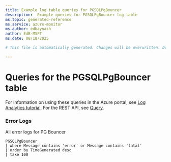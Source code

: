 ```yaml
---
title: Example log table queries for PGSQLPgBouncer
description:  Example queries for PGSQLPgBouncer log table
ms.topic: generated-reference
ms.service: azure-monitor
ms.author: edbaynash
author: EdB-MSFT
ms.date: 08/18/2025

# This file is automatically generated. Changes will be overwritten. Do not change this file directly. 

---
```


# Queries for the PGSQLPgBouncer table

For information on using these queries in the Azure portal, see [Log Analytics tutorial](/azure/azure-monitor/logs/log-analytics-tutorial). For the REST API, see [Query](/azure/azure-monitor/logs/api/overview).


### Error Logs  


All error logs for PG Bouncer  

```query
PGSQLPgBouncer
| where Message contains 'error' or Message contains 'fatal'
| order by TimeGenerated desc
| take 100
```

